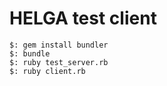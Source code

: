 # HELGA test client
    $: gem install bundler
    $: bundle
    $: ruby test_server.rb
    $: ruby client.rb
